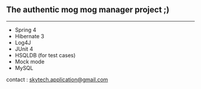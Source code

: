 <h2>The authentic mog mog manager project ;)</h2>
<hr>
<ul>
<li>Spring 4</li>
<li>Hibernate 3</li>
<li>Log4J</li>
<li>JUnit 4</li>
<li>HSQLDB (for test cases)</li>
<li>Mock mode</li>
<li>MySQL</li>
</ul>

contact : skytech.application@gmail.com